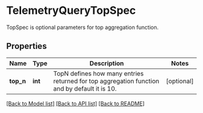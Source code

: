 # TelemetryQueryTopSpec

TopSpec is optional parameters for top aggregation function.
## Properties
Name | Type | Description | Notes
------------ | ------------- | ------------- | -------------
**top_n** | **int** | TopN defines how many entries returned for top aggregation function and by default it is 10. | [optional] 

[[Back to Model list]](../README.md#documentation-for-models) [[Back to API list]](../README.md#documentation-for-api-endpoints) [[Back to README]](../README.md)


